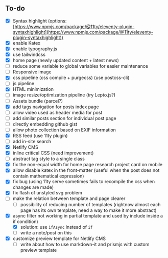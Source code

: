 ## To-do
- [x] Syntax highlight (options:[https://www.npmjs.com/package/@11ty/eleventy-plugin-syntaxhighlight](https://www.npmjs.com/package/@11ty/eleventy-plugin-syntaxhighlight))
- [x] enable Katex
- [x] enable typography.js
- [x] use tailwindcss
- [x] home page (newly updated content + latest news)
- [ ] reduce some variable to global variables for easier maintenance
- [ ] Responsive image
- [x] css pipeline (css compile + purgecss) (use postcss-cli)
- [ ] js pipeline
- [x] HTML minimization
- [ ] image resize/optimization pipeline (try Lepto.js?)
- [ ] Assets bundle (parcel?)
- [x] add tags navigation for posts index page
- [ ] allow video used as header media for post
- [ ] add similar posts section for individual post page
- [ ] directly embedding github gist
- [ ] allow photo collection based on EXIF information
- [x] RSS feed (use 11ty plugin)
- [ ] add in-site search
- [x] Netlify CMS
- [x] inline critical CSS (need improvement)
- [ ] abstract tag style to a single class
- [x] fix the non-equal width for home page research project card on mobile
- [x] allow disable katex in the front-matter (useful when the post does not contain mathematical expression)
- [x] fix bug (using 11ty serve sometimes fails to recompile the css when changes are made)
- [x] fix flash of unstyled svg problem
- [ ] make the relation between template and page clearer
  - [ ] possibility of reducing number of templates (rightnow almost each page has its own template, need a way to make it more abstract)
- [x] async filter not working in partial template and used by include inside a if condition)
  - [x] solution: use `ifAsync` instead of `if`
  - [ ] write a note/post on this
- [x] customize preview template for Netlify CMS
  - [ ] write about how to use markdown-it and prismjs with custom preview template
